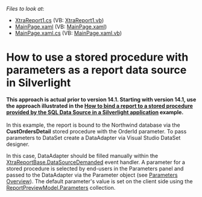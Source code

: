 <!-- default file list -->
*Files to look at*:

* [XtraReport1.cs](./CS/E3428.Web/XtraReport1.cs) (VB: [XtraReport1.vb](./VB/E3428.Web/XtraReport1.vb))
* [MainPage.xaml](./CS/E3428/MainPage.xaml) (VB: [MainPage.xaml](./VB/E3428/MainPage.xaml))
* [MainPage.xaml.cs](./CS/E3428/MainPage.xaml.cs) (VB: [MainPage.xaml.vb](./VB/E3428/MainPage.xaml.vb))
<!-- default file list end -->
# How to use a stored procedure with parameters as a report data source in Silverlight


<p><strong>This approach is actual prior to version 14.1. Starting with version 14.1, use the approach illustrated in the <a href="https://www.devexpress.com/Support/Center/p/T227424">How to bind a report to a stored procedure provided by the SQL Data Source in a Silverlight application</a></strong><strong> example.</strong><br /><br />In this example, the report is bound to the Northwind database via the <strong>CustOrdersDetail</strong> stored procedure with the OrderId parameter. To pass parameters to DataSet create a DataAdapter via Visual Studio DataSet designer.</p>
<p>In this case, DataAdapter should be filled manually within the <a href="http://documentation.devexpress.com/#XtraReports/DevExpressXtraReportsUIXtraReportBase_DataSourceDemandedtopic"><u>XtraReportBase.DataSourceDemanded</u></a> event handler. A parameter for a stored procedure is selected by end-users in the Parameters panel and passed to the DataAdapter via the Parameter object (see <a href="https://documentation.devexpress.com/#XtraReports/CustomDocument9997">Parameters Overview</a>). The default parameter's value is set on the client side using the <a href="http://documentation.devexpress.com/#Silverlight/DevExpressXpfPrintingReportPreviewModel_Parameterstopic"><u>ReportPreviewModel.Parameters</u></a> collection.</p>

<br/>


